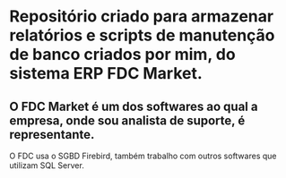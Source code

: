 # Repositório criado para armazenar relatórios e scripts de manutenção de banco criados por mim, do sistema ERP FDC Market.

## O FDC Market é um dos softwares ao qual a empresa, onde sou analista de suporte, é representante.
O FDC usa o SGBD Firebird, também trabalho com outros softwares que utilizam SQL Server.
